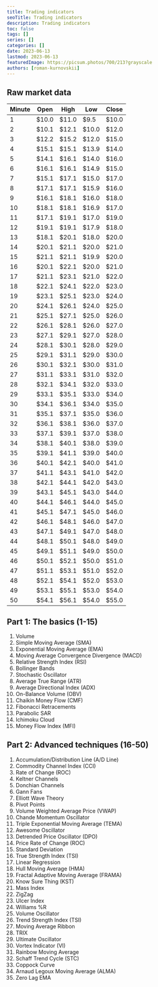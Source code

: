 ```yaml
---
title: Trading indicators
seoTitle: Trading indicators
description: Trading indicators
toc: false
tags: []
series: []
categories: []
date: 2023-06-13
lastmod: 2023-06-13
featuredImage: https://picsum.photos/700/213?grayscale
authors: [roman-kurnovskii]
---
```


## Raw market data

| Minute | Open  | High  | Low   | Close |
| ------ | ----- | ----- | ----- | ----- |
| 1      | $10.0 | $11.0 | $9.5  | $10.0 |
| 2      | $10.1 | $12.1 | $10.0 | $12.0 |
| 3      | $12.2 | $15.2 | $12.0 | $15.0 |
| 4      | $15.1 | $15.1 | $13.9 | $14.0 |
| 5      | $14.1 | $16.1 | $14.0 | $16.0 |
| 6      | $16.1 | $16.1 | $14.9 | $15.0 |
| 7      | $15.1 | $17.1 | $15.0 | $17.0 |
| 8      | $17.1 | $17.1 | $15.9 | $16.0 |
| 9      | $16.1 | $18.1 | $16.0 | $18.0 |
| 10     | $18.1 | $18.1 | $16.9 | $17.0 |
| 11     | $17.1 | $19.1 | $17.0 | $19.0 |
| 12     | $19.1 | $19.1 | $17.9 | $18.0 |
| 13     | $18.1 | $20.1 | $18.0 | $20.0 |
| 14     | $20.1 | $21.1 | $20.0 | $21.0 |
| 15     | $21.1 | $21.1 | $19.9 | $20.0 |
| 16     | $20.1 | $22.1 | $20.0 | $21.0 |
| 17     | $21.1 | $23.1 | $21.0 | $22.0 |
| 18     | $22.1 | $24.1 | $22.0 | $23.0 |
| 19     | $23.1 | $25.1 | $23.0 | $24.0 |
| 20     | $24.1 | $26.1 | $24.0 | $25.0 |
| 21     | $25.1 | $27.1 | $25.0 | $26.0 |
| 22     | $26.1 | $28.1 | $26.0 | $27.0 |
| 23     | $27.1 | $29.1 | $27.0 | $28.0 |
| 24     | $28.1 | $30.1 | $28.0 | $29.0 |
| 25     | $29.1 | $31.1 | $29.0 | $30.0 |
| 26     | $30.1 | $32.1 | $30.0 | $31.0 |
| 27     | $31.1 | $33.1 | $31.0 | $32.0 |
| 28     | $32.1 | $34.1 | $32.0 | $33.0 |
| 29     | $33.1 | $35.1 | $33.0 | $34.0 |
| 30     | $34.1 | $36.1 | $34.0 | $35.0 |
| 31     | $35.1 | $37.1 | $35.0 | $36.0 |
| 32     | $36.1 | $38.1 | $36.0 | $37.0 |
| 33     | $37.1 | $39.1 | $37.0 | $38.0 |
| 34     | $38.1 | $40.1 | $38.0 | $39.0 |
| 35     | $39.1 | $41.1 | $39.0 | $40.0 |
| 36     | $40.1 | $42.1 | $40.0 | $41.0 |
| 37     | $41.1 | $43.1 | $41.0 | $42.0 |
| 38     | $42.1 | $44.1 | $42.0 | $43.0 |
| 39     | $43.1 | $45.1 | $43.0 | $44.0 |
| 40     | $44.1 | $46.1 | $44.0 | $45.0 |
| 41     | $45.1 | $47.1 | $45.0 | $46.0 |
| 42     | $46.1 | $48.1 | $46.0 | $47.0 |
| 43     | $47.1 | $49.1 | $47.0 | $48.0 |
| 44     | $48.1 | $50.1 | $48.0 | $49.0 |
| 45     | $49.1 | $51.1 | $49.0 | $50.0 |
| 46     | $50.1 | $52.1 | $50.0 | $51.0 |
| 47     | $51.1 | $53.1 | $51.0 | $52.0 |
| 48     | $52.1 | $54.1 | $52.0 | $53.0 |
| 49     | $53.1 | $55.1 | $53.0 | $54.0 |
| 50     | $54.1 | $56.1 | $54.0 | $55.0 |

## Part 1: The basics (1-15)

1. Volume
1. Simple Moving Average (SMA)
1. Exponential Moving Average (EMA)
1. Moving Average Convergence Divergence (MACD)
1. Relative Strength Index (RSI)
1. Bollinger Bands
1. Stochastic Oscillator
1. Average True Range (ATR)
1. Average Directional Index (ADX)
1. On-Balance Volume (OBV)
1. Chaikin Money Flow (CMF)
1. Fibonacci Retracements
1. Parabolic SAR
1. Ichimoku Cloud
1. Money Flow Index (MFI)

## Part 2: Advanced techniques (16-50)

1. Accumulation/Distribution Line (A/D Line)
1. Commodity Channel Index (CCI)
1. Rate of Change (ROC)
1. Keltner Channels
1. Donchian Channels
1. Gann Fans
1. Elliott Wave Theory
1. Pivot Points
1. Volume Weighted Average Price (VWAP)
1. Chande Momentum Oscillator
1. Triple Exponential Moving Average (TEMA)
1. Awesome Oscillator
1. Detrended Price Oscillator (DPO)
1. Price Rate of Change (ROC)
1. Standard Deviation
1. True Strength Index (TSI)
1. Linear Regression
1. Hull Moving Average (HMA)
1. Fractal Adaptive Moving Average (FRAMA)
1. Know Sure Thing (KST)
1. Mass Index
1. ZigZag
1. Ulcer Index
1. Williams %R
1. Volume Oscillator
1. Trend Strength Index (TSI)
1. Moving Average Ribbon
1. TRIX
1. Ultimate Oscillator
1. Vortex Indicator (VI)
1. Rainbow Moving Average
1. Schaff Trend Cycle (STC)
1. Coppock Curve
1. Arnaud Legoux Moving Average (ALMA)
1. Zero Lag EMA
